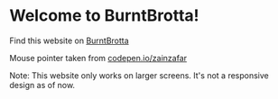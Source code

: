 # Welcome to BurntBrotta!

Find this website on [BurntBrotta](https://amri-tah.github.io/burntbrotta.github.io/)

Mouse pointer taken from [codepen.io/zainzafar](https://codepen.io/zainzafar/pen/oNypoEr)

Note: This website only works on larger screens. It's not a responsive design as of now.
